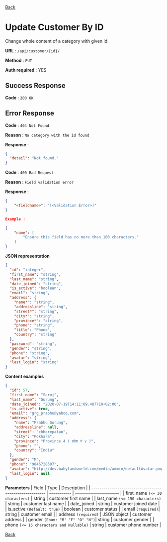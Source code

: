 [Back](../README.md)

# Update Customer By ID

Change whole content of a category with given id

**URL** : `/api/customer/{id}/`

**Method** : `PUT`

**Auth required** : YES

## Success Response

**Code** : `200 OK`

## Error Response

**Code** : `404 Not Found`

**Reason** : `No category with the id found`

**Response** :

```json
{
  "detail": "Not found."
}
```

**Code** : `400 Bad Request`

**Reason** : `Field validation error`

**Response** :

```json
{
    "<fieldname>": "[<Validation Error>]"
}

Example :

{
    "name": [
        "Ensure this field has no more than 100 characters."
    ]
}
```

**JSON representation**

```json
{
  "id": "integer",
  "first_name": "string",
  "last_name": "string",
  "date_joined": "string",
  "is_active": "boolean",
  "email": "string",
  "address": {
    "name*": "string",
    "addressline": "string",
    "street*": "string",
    "city*": "string",
    "province*": "string",
    "phone": "string",
    "title": "Phone",
    "country": "string"
  },
  "password": "string",
  "gender": "string",
  "phone": "string",
  "avatar": "string",
  "last_login": "string"
}
```

**Content examples**

```json
{
  "id": 57,
  "first_name": "Saroj",
  "last_name": "Gurung",
  "date_joined": "2020-07-19T14:11:09.487710+02:00",
  "is_active": true,
  "email": "grg_prabhu@yahoo.com",
  "address": {
    "name": "Prabhu Gurung",
    "addressline": null,
    "street": "chhorepatan",
    "city": "Pokhara",
    "province": "Province 4 ( प्रदेश नं ४ )",
    "phone": "",
    "country": "India"
  },
  "gender": "M",
  "phone": "9846728507",
  "avatar": "http://dev.babylandworld.com/media/admin/defaultAvatar.png",
  "last_login": null
}
```

**Parameters**
| Field | Type | Description |
| ------------------------------------------------------- | ----------- | ---------------------- |
| first_name `(<= 30 characters)` | string | customer first name |
| last_name `(<= 150 characters)` | string | customer last name |
| date_joined | string | customer joined date |
| is_active `(Default: true)` | boolean | customer status |
| email `(required)`| string | customer email |
| address `(required)` | JSON object | customer address |
| gender `(Enum: "M" "F" "O" "N")`| string | customer gender |
| phone `(<= 15 characters and Nullable)` | string | customer phone number |

[Back](../README.md)
